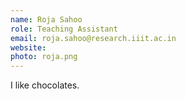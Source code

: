 ```yaml
---
name: Roja Sahoo
role: Teaching Assistant
email: roja.sahoo@research.iiit.ac.in
website:
photo: roja.png
---
```


I like chocolates.
